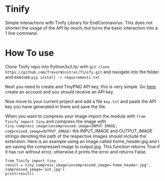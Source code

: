 # Tinify
Simple interactions with Tinify Library for EndCoronavirus. This does not shorten the usage of the API by much, but turns the basic interaction into a 1 line command.

# How To use
Clone Tinify repo into Python3x/Lib/ with ```git clone https://github.com/TrevorWinstral/Tinify.git``` and navigate into the folder and execute ```pip install -r requirements.txt```

Next you need to create and TinyPNG API key, this is very simple. Go [here](https://tinypng.com/developers) create an account and you should receive an API key.

Now move to your current project and add a file ```key.txt``` and paste the API key you have generated in there and save the file.

When you want to compress your image import the module with ```from Tinify import tiny``` and compress the image with ```tiny.compress_image(uncompressed_image=INPUT_IMAGE, compressed_image=OUTPUT_IMAGE)``` the INPUT_IMAGE and OUTPUT_IMAGE strings denoting the path of the respective images should include the extension. Here is an example using an image called home_header.jpg and I am saving the compressed image to output.jpg. This function returns True if it has run without error, otherwise it prints the error and returns False.
```
from Tinify import tiny
result = tiny.compress_image(uncompressed_image='home_header.jpg', compressed_image='out.jpg')
print(result)
```

